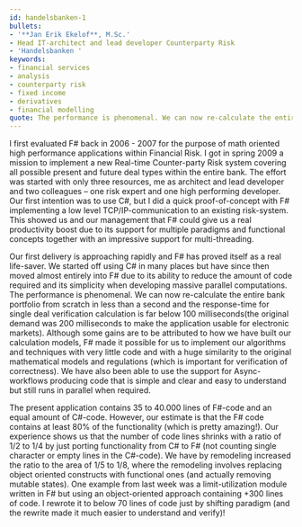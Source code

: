 ```yaml
---
id: handelsbanken-1
bullets:
- '**Jan Erik Ekelof**, M.Sc.'
- Head IT-architect and lead developer Counterparty Risk
- 'Handelsbanken '
keywords:
- financial services
- analysis
- counterparty risk
- fixed income
- derivatives
- financial modelling
quote: The performance is phenomenal. We can now re-calculate the entire bank portfolio from scratch in less than a second and the response-time for single deal verification calculation is far below 100 milliseconds.
---
```

I first evaluated F# back in 2006 - 2007 for the purpose of math oriented high performance applications within
Financial Risk. I got in spring 2009 a mission to implement a new Real-time Counter-party Risk system covering
all possible present and future deal types within the entire bank. The effort was started with only three
resources, me as architect and lead developer and two colleagues – one risk expert and one high performing
developer. Our first intention was to use C#, but I did a quick proof-of-concept with F# implementing a low
level TCP/IP-communication to an existing risk-system. This showed us and our  management that F# could give
us a real productivity boost due to its support for multiple paradigms and functional concepts together with
an impressive support for multi-threading.

Our first delivery is approaching rapidly and F# has proved itself as a real life-saver. We started off using
C# in many places but have since then moved almost entirely into F# due to its ability to reduce the amount of
code required and its simplicity when developing massive parallel computations. The performance is phenomenal.
We can now re-calculate the entire bank portfolio from scratch in less than a second and the response-time for
single deal verification calculation is far below 100 milliseconds(the original demand was 200 milliseconds to
make the application usable for electronic markets). Although some gains are to be attributed to how we have built
our calculation models, F# made it possible for us to implement our algorithms and techniques with very little code
and with a huge similarity to the original mathematical models and regulations (which is important for verification
of correctness). We have also been able to use the support for Async-workflows producing code that is simple and
clear and easy to understand but still runs in parallel when required.

The present application contains 35 to 40.000 lines of F#-code and an equal amount of C#-code. However, our
estimate is that the F# code contains at least 80% of the functionality (which is pretty amazing!). Our experience
shows us that the number of code lines shrinks with a ratio of 1/2 to 1/4 by just porting functionality from
C# to F# (not counting single character or empty lines in the C#-code). We have by remodeling increased the
ratio to the area of 1/5 to 1/8, where the remodeling involves replacing object oriented constructs with
functional ones (and actually removing mutable states). One example from last week was a limit-utilization
module written in F# but using an object-oriented approach containing +300 lines of code. I rewrote it to
below 70 lines of code just by shifting paradigm (and the rewrite made it much easier to understand and verify)!

